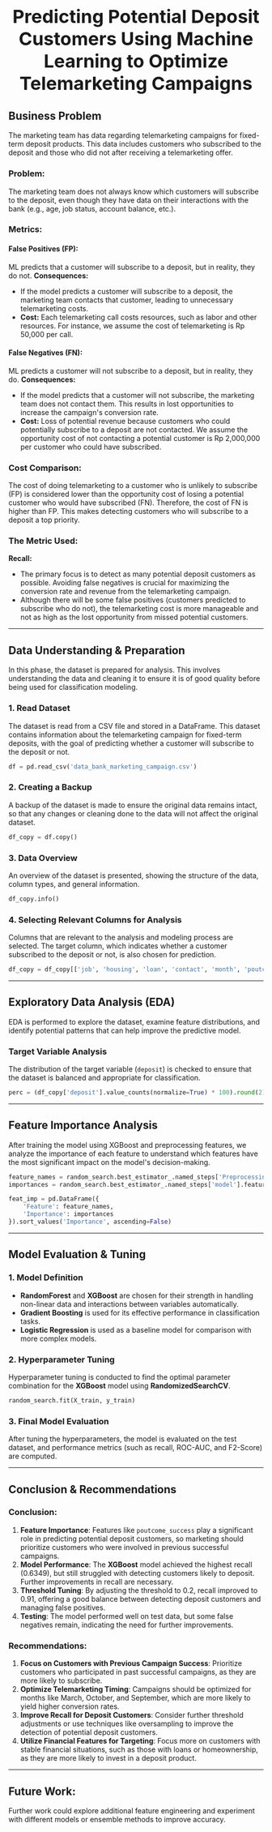 <center>
    <h1 style="font-size: 36px; font-weight: bold;">Predicting Potential Deposit Customers Using Machine Learning to Optimize Telemarketing Campaigns</h1>
</center>

## Business Problem

The marketing team has data regarding telemarketing campaigns for fixed-term deposit products. This data includes customers who subscribed to the deposit and those who did not after receiving a telemarketing offer.

### Problem:

The marketing team does not always know which customers will subscribe to the deposit, even though they have data on their interactions with the bank (e.g., age, job status, account balance, etc.).

### Metrics:

#### False Positives (FP):

ML predicts that a customer will subscribe to a deposit, but in reality, they do not.
**Consequences:**

* If the model predicts a customer will subscribe to a deposit, the marketing team contacts that customer, leading to unnecessary telemarketing costs.
* **Cost:** Each telemarketing call costs resources, such as labor and other resources. For instance, we assume the cost of telemarketing is Rp 50,000 per call.

#### False Negatives (FN):

ML predicts a customer will not subscribe to a deposit, but in reality, they do.
**Consequences:**

* If the model predicts that a customer will not subscribe, the marketing team does not contact them. This results in lost opportunities to increase the campaign's conversion rate.
* **Cost:** Loss of potential revenue because customers who could potentially subscribe to a deposit are not contacted. We assume the opportunity cost of not contacting a potential customer is Rp 2,000,000 per customer who could have subscribed.

### Cost Comparison:

The cost of doing telemarketing to a customer who is unlikely to subscribe (FP) is considered lower than the opportunity cost of losing a potential customer who would have subscribed (FN). Therefore, the cost of FN is higher than FP. This makes detecting customers who will subscribe to a deposit a top priority.

### The Metric Used:

**Recall:**

* The primary focus is to detect as many potential deposit customers as possible. Avoiding false negatives is crucial for maximizing the conversion rate and revenue from the telemarketing campaign.
* Although there will be some false positives (customers predicted to subscribe who do not), the telemarketing cost is more manageable and not as high as the lost opportunity from missed potential customers.

---

## Data Understanding & Preparation

In this phase, the dataset is prepared for analysis. This involves understanding the data and cleaning it to ensure it is of good quality before being used for classification modeling.

### 1. Read Dataset

The dataset is read from a CSV file and stored in a DataFrame. This dataset contains information about the telemarketing campaign for fixed-term deposits, with the goal of predicting whether a customer will subscribe to the deposit or not.

```python
df = pd.read_csv('data_bank_marketing_campaign.csv')
```

### 2. Creating a Backup

A backup of the dataset is made to ensure the original data remains intact, so that any changes or cleaning done to the data will not affect the original dataset.

```python
df_copy = df.copy()
```

### 3. Data Overview

An overview of the dataset is presented, showing the structure of the data, column types, and general information.

```python
df_copy.info()
```

### 4. Selecting Relevant Columns for Analysis

Columns that are relevant to the analysis and modeling process are selected. The target column, which indicates whether a customer subscribed to the deposit or not, is also chosen for prediction.

```python
df_copy = df_copy[['job', 'housing', 'loan', 'contact', 'month', 'poutcome', 'age', 'balance', 'campaign', 'pdays', 'deposit']]
```

---

## Exploratory Data Analysis (EDA)

EDA is performed to explore the dataset, examine feature distributions, and identify potential patterns that can help improve the predictive model.

### Target Variable Analysis

The distribution of the target variable (`deposit`) is checked to ensure that the dataset is balanced and appropriate for classification.

```python
perc = (df_copy['deposit'].value_counts(normalize=True) * 100).round(2)
```

---

## Feature Importance Analysis

After training the model using XGBoost and preprocessing features, we analyze the importance of each feature to understand which features have the most significant impact on the model's decision-making.

```python
feature_names = random_search.best_estimator_.named_steps['Preprocessing'].get_feature_names_out()
importances = random_search.best_estimator_.named_steps['model'].feature_importances_

feat_imp = pd.DataFrame({
    'Feature': feature_names,
    'Importance': importances
}).sort_values('Importance', ascending=False)
```

---

## Model Evaluation & Tuning

### 1. Model Definition

* **RandomForest** and **XGBoost** are chosen for their strength in handling non-linear data and interactions between variables automatically.
* **Gradient Boosting** is used for its effective performance in classification tasks.
* **Logistic Regression** is used as a baseline model for comparison with more complex models.

### 2. Hyperparameter Tuning

Hyperparameter tuning is conducted to find the optimal parameter combination for the **XGBoost** model using **RandomizedSearchCV**.

```python
random_search.fit(X_train, y_train)
```

### 3. Final Model Evaluation

After tuning the hyperparameters, the model is evaluated on the test dataset, and performance metrics (such as recall, ROC-AUC, and F2-Score) are computed.

---

## Conclusion & Recommendations

### Conclusion:

1. **Feature Importance**: Features like `poutcome_success` play a significant role in predicting potential deposit customers, so marketing should prioritize customers who were involved in previous successful campaigns.
2. **Model Performance**: The **XGBoost** model achieved the highest recall (0.6349), but still struggled with detecting customers likely to deposit. Further improvements in recall are necessary.
3. **Threshold Tuning**: By adjusting the threshold to 0.2, recall improved to 0.91, offering a good balance between detecting deposit customers and managing false positives.
4. **Testing**: The model performed well on test data, but some false negatives remain, indicating the need for further improvements.

### Recommendations:

1. **Focus on Customers with Previous Campaign Success**: Prioritize customers who participated in past successful campaigns, as they are more likely to subscribe.
2. **Optimize Telemarketing Timing**: Campaigns should be optimized for months like March, October, and September, which are more likely to yield higher conversion rates.
3. **Improve Recall for Deposit Customers**: Consider further threshold adjustments or use techniques like oversampling to improve the detection of potential deposit customers.
4. **Utilize Financial Features for Targeting**: Focus more on customers with stable financial situations, such as those with loans or homeownership, as they are more likely to invest in a deposit product.

---

## Future Work:

Further work could explore additional feature engineering and experiment with different models or ensemble methods to improve accuracy.